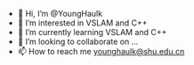 - 👋 Hi, I’m @YoungHaulk
- 👀 I’m interested in VSLAM and C++
- 🌱 I’m currently learning VSLAM and C++
- 💞️ I’m looking to collaborate on ...
- 📫 How to reach me younghaulk@shu.edu.cn

<!---
YoungHaulk/YoungHaulk is a ✨ special ✨ repository because its `README.md` (this file) appears on your GitHub profile.
You can click the Preview link to take a look at your changes.
--->
